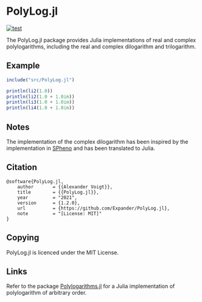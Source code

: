 PolyLog.jl
==========

[![test](https://github.com/Expander/PolyLog.jl/actions/workflows/build.yml/badge.svg)](https://github.com/Expander/PolyLog.jl/actions/workflows/build.yml)

The PolyLog.jl package provides Julia implementations of real and
complex polylogarithms, including the real and complex dilogarithm and
trilogarithm.


Example
-------

```.jl
include("src/PolyLog.jl")

println(li2(1.0))
println(li2(1.0 + 1.0im))
println(li3(1.0 + 1.0im))
println(li4(1.0 + 1.0im))
```


Notes
-----

The implementation of the complex dilogarithm has been inspired by the
implementation in [SPheno](https://spheno.hepforge.org) and has been
translated to Julia.


Citation
--------

~~~
@software{PolyLog.jl,
    author       = {{Alexander Voigt}},
    title        = {{PolyLog.jl}},
    year         = "2021",
    version      = {1.2.0},
    url          = {https://github.com/Expander/PolyLog.jl},
    note         = "[License: MIT]"
}
~~~


Copying
-------

PolyLog.jl is licenced under the MIT License.


Links
-----

Refer to the package
[Polylogarithms.jl](https://github.com/mroughan/Polylogarithms.jl) for
a Julia implementation of polylogarithm of arbitrary order.
